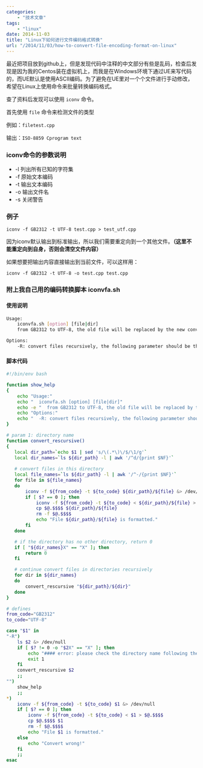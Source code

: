 ```yaml
---
categories:
    - "技术文章"
tags:
    - "linux"
date: 2014-11-03
title: "Linux下如何进行文件编码格式转换"
url: "/2014/11/03/how-to-convert-file-encoding-format-on-linux"
---
```


最近把项目放到github上，但是发现代码中注释的中文部分有些是乱码，检查后发现是因为我的Centos装在虚拟机上，而我是在Windows环境下通过UE来写代码的，而UE默认是使用ASCII编码。为了避免在UE里对一个个文件进行手动修改，希望在Linux上使用命令来批量转换编码格式。

<!--more-->

查了资料后发现可以使用 `iconv` 命令。

首先使用 `file` 命令来检测文件的类型

例如：`filetest.cpp`

输出：`ISO-8859 Cprogram text`

### iconv命令的参数说明

* -l 列出所有已知的字符集
* -f 原始文本编码
* -t 输出文本编码
* -o 输出文件名
* -s 关闭警告

### 例子

`iconv -f GB2312 -t UTF-8 test.cpp > test_utf.cpp`

因为iconv默认输出到标准输出，所以我们需要重定向到一个其他文件。**（这里不能重定向到自身，否则会清空文件内容）**

如果想要把输出内容直接输出到当前文件，可以这样用：

`iconv -f GB2312 -t UTF-8 -o test.cpp test.cpp`

### 附上我自己用的编码转换脚本 iconvfa.sh

#### 使用说明

```bash
Usage:
    iconvfa.sh [option] [file|dir]
    from GB2312 to UTF-8, the old file will be replaced by the new converted file

Options:
    -R: convert files recursively, the following parameter should be the directory name
```

#### 脚本代码

```bash
#!/bin/env bash

function show_help
{
    echo "Usage:"
    echo "  iconvfa.sh [option] [file|dir]"
    echo -e "  from GB2312 to UTF-8, the old file will be replaced by the new converted file\n"
    echo "Options:"
    echo "  -R: convert files recursively, the following parameter should be the directory name"
}

# param 1: directory name
function convert_rescursive()
{
   local dir_path=`echo $1 | sed 's/\(.*\)\/$/\1/g'`
   local dir_names=`ls ${dir_path} -l | awk '/^d/{print $NF}'`
   
   # convert files in this directory
   local file_names=`ls ${dir_path} -l | awk '/^-/{print $NF}'`
   for file in ${file_names}
   do
       iconv -f ${from_code} -t ${to_code} ${dir_path}/${file} &> /dev/null
       if [ $? == 0 ]; then
           iconv -f ${from_code} -t ${to_code} < ${dir_path}/${file} > $@.$$$$
           cp $@.$$$$ ${dir_path}/${file}
           rm -f $@.$$$$
           echo "File ${dir_path}/${file} is formatted."
       fi
   done

   # if the directory has no other directory, return 0
   if [ "${dir_names}X" == "X" ]; then
       return 0
   fi

   # continue convert files in directories recursively
   for dir in ${dir_names}
   do
       convert_rescursive "${dir_path}/${dir}"
   done 
}

# defines
from_code="GB2312"
to_code="UTF-8"

case "$1" in
"-R")
    ls $2 &> /dev/null
    if [ $? != 0 -o "$2X" == "X" ]; then
        echo "#### error: please check the directory name following the '-R' option!"
        exit 1
    fi
    convert_rescursive $2
    ;;
"")
    show_help
    ;;
*)
    iconv -f ${from_code} -t ${to_code} $1 &> /dev/null
    if [ $? == 0 ]; then
        iconv -f ${from_code} -t ${to_code} < $1 > $@.$$$$
        cp $@.$$$$ $1
        rm -f $@.$$$$
        echo "File $1 is formatted."
    else
        echo "Convert wrong!"
    fi
    ;;
esac
```
